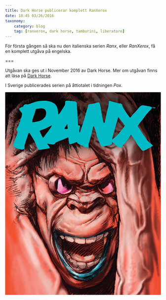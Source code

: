 ```yaml
---
title: Dark Horse publicerar komplett RanXerox
date: 18:45 03/26/2016
taxonomy:
    category: blog
    tag: [ranxerox, dark horse, tamburini, liberatore]
---
```


För första gången så ska nu den italienska serien _Ranx_, eller _RanXerox_, få en komplett utgåva på engelska. 

===

Utgåvan ska ges ut i November 2016 av Dark Horse. Mer om utgåvan finns att läsa på [Dark Horse](http://www.darkhorse.com/Blog/2270/dark-horse-publish-1980s-cult-classic-ranx).

I Sverige publicerades serien på åttiotalet i tidningen _Pox_.

![Omslag](ranx.jpg)